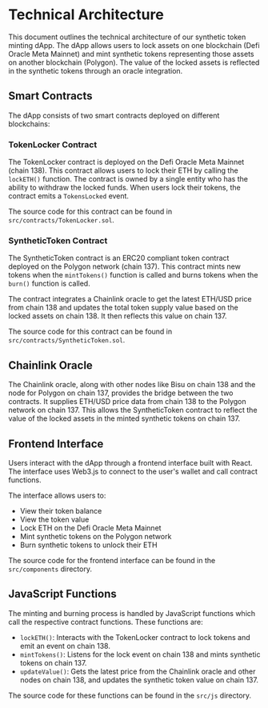 # Technical Architecture

This document outlines the technical architecture of our synthetic token minting dApp. The dApp allows users to lock assets on one blockchain (Defi Oracle Meta Mainnet) and mint synthetic tokens representing those assets on another blockchain (Polygon). The value of the locked assets is reflected in the synthetic tokens through an oracle integration.

## Smart Contracts

The dApp consists of two smart contracts deployed on different blockchains:

### TokenLocker Contract

The TokenLocker contract is deployed on the Defi Oracle Meta Mainnet (chain 138). This contract allows users to lock their ETH by calling the `lockETH()` function. The contract is owned by a single entity who has the ability to withdraw the locked funds. When users lock their tokens, the contract emits a `TokensLocked` event.

The source code for this contract can be found in `src/contracts/TokenLocker.sol`.

### SyntheticToken Contract

The SyntheticToken contract is an ERC20 compliant token contract deployed on the Polygon network (chain 137). This contract mints new tokens when the `mintTokens()` function is called and burns tokens when the `burn()` function is called. 

The contract integrates a Chainlink oracle to get the latest ETH/USD price from chain 138 and updates the total token supply value based on the locked assets on chain 138. It then reflects this value on chain 137.

The source code for this contract can be found in `src/contracts/SyntheticToken.sol`.

## Chainlink Oracle

The Chainlink oracle, along with other nodes like Bisu on chain 138 and the node for Polygon on chain 137, provides the bridge between the two contracts. It supplies ETH/USD price data from chain 138 to the Polygon network on chain 137. This allows the SyntheticToken contract to reflect the value of the locked assets in the minted synthetic tokens on chain 137.

## Frontend Interface

Users interact with the dApp through a frontend interface built with React. The interface uses Web3.js to connect to the user's wallet and call contract functions. 

The interface allows users to:

- View their token balance
- View the token value
- Lock ETH on the Defi Oracle Meta Mainnet
- Mint synthetic tokens on the Polygon network
- Burn synthetic tokens to unlock their ETH

The source code for the frontend interface can be found in the `src/components` directory.

## JavaScript Functions

The minting and burning process is handled by JavaScript functions which call the respective contract functions. These functions are:

- `lockETH()`: Interacts with the TokenLocker contract to lock tokens and emit an event on chain 138.
- `mintTokens()`: Listens for the lock event on chain 138 and mints synthetic tokens on chain 137.
- `updateValue()`: Gets the latest price from the Chainlink oracle and other nodes on chain 138, and updates the synthetic token value on chain 137.

The source code for these functions can be found in the `src/js` directory.
